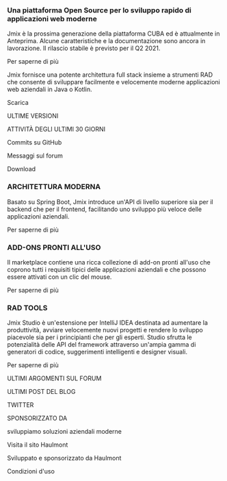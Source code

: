 ### Una piattaforma Open Source per lo sviluppo rapido di applicazioni web moderne

Jmix è la prossima generazione della piattaforma CUBA ed è attualmente in Anteprima. Alcune caratteristiche e la documentazione sono ancora in lavorazione. Il rilascio stabile è previsto per il Q2 2021.

Per saperne di più

Jmix fornisce una potente architettura full stack insieme a strumenti RAD che consente di sviluppare facilmente e velocemente moderne applicazioni web aziendali in Java o Kotlin.

Scarica

ULTIME VERSIONI

ATTIVITÀ DEGLI ULTIMI 30 GIORNI

Commits su GitHub

Messaggi sul forum

Download

### ARCHITETTURA MODERNA
Basato su Spring Boot, Jmix introduce un'API di livello superiore sia per il backend che per il frontend, facilitando uno sviluppo più veloce delle applicazioni aziendali. 

Per saperne di più

### ADD-ONS PRONTI ALL'USO
Il marketplace contiene una ricca collezione di add-on pronti all'uso che coprono tutti i requisiti tipici delle applicazioni aziendali e che possono essere attivati con un clic del mouse.

Per saperne di più

### RAD TOOLS
Jmix Studio è un'estensione per IntelliJ IDEA destinata ad aumentare la produttività, avviare velocemente nuovi progetti e rendere lo sviluppo piacevole sia per i principianti che per gli esperti. Studio sfrutta le potenzialità delle API del framework attraverso un'ampia gamma di generatori di codice, suggerimenti intelligenti e designer visuali. 

Per saperne di più

ULTIMI ARGOMENTI SUL FORUM

ULTIMI POST DEL BLOG

TWITTER

SPONSORIZZATO DA

sviluppiamo soluzioni aziendali moderne

Visita il sito Haulmont

Sviluppato e sponsorizzato da Haulmont 

Condizioni d'uso
